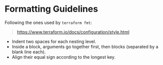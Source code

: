 # Formatting Guidelines

Following the ones used by `terraform fmt`:

> https://www.terraform.io/docs/configuration/style.html

- Indent two spaces for each nesting level.
- Inside a block, arguments go together first, then blocks (separated by a blank line each).
- Align their equal sign according to the longest key.
